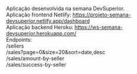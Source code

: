Aplicação desenvolvida na semana DevSuperior. </br>
Aplicação frontend Netlify: https://projeto-semana-devsuperior.netlify.app/dashboard </br>
Aplicação backend Heroku: https://ws-semana-devsuperior.herokuapp.com/ </br>
Endpoints:  </br>
/sellers </br>
/sales?page=0&size=20&sort=date,desc </br>
/sales/amount-by-seller </br>
/sales/success-by-seller </br>

